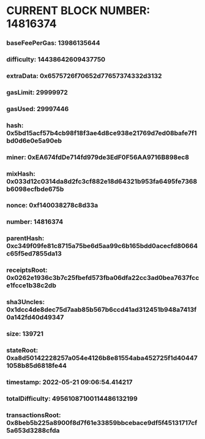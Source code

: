 # CURRENT BLOCK NUMBER: 14816374

### baseFeePerGas: 13986135644
### difficulty: 14438642609437750
### extraData: 0x6575726f70652d77657374332d3132
### gasLimit: 29999972
### gasUsed: 29997446
### hash: 0x5bd15acf57b4cb98f18f3ae4d8ce938e21769d7ed08bafe7f1bd0d6e0e5a90eb
### miner: 0xEA674fdDe714fd979de3EdF0F56AA9716B898ec8
### mixHash: 0x033d12c0314da8d2fc3cf882e18d64321b953fa6495fe7368b6098ecfbde675b
### nonce: 0xf140038278c8d33a
### number: 14816374
### parentHash: 0xc349f09fe81c8715a75be6d5aa99c6b165bdd0acecfd80664c65f5ed7855da13
### receiptsRoot: 0x0262e1936c3b7c25fbefd573fba06dfa22cc3ad0bea7637fcce1fcce1b38c2db
### sha3Uncles: 0x1dcc4de8dec75d7aab85b567b6ccd41ad312451b948a7413f0a142fd40d49347
### size: 139721
### stateRoot: 0xa8d50142228257a054e4126b8e81554aba452725f1d404471058b85d6818fe44
### timestamp: 2022-05-21 09:06:54.414217
### totalDifficulty: 49561087100114486132199
### transactionsRoot: 0x8beb5b225a8900f8d7f61e33859bbcebace9df5f45131717cf5a653d3288cfda
